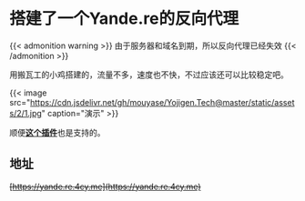 # 搭建了一个Yande.re的反向代理



{{< admonition warning >}}
由于服务器和域名到期，所以反向代理已经失效
{{< /admonition >}}

用搬瓦工的小鸡搭建的，流量不多，速度也不快，不过应该还可以比较稳定吧。

{{< image src="https://cdn.jsdelivr.net/gh/mouyase/Yojigen.Tech@master/static/assets/2/1.jpg" caption="演示" >}}

顺便[**这个插件**](https://yojigen.tech/archives/3.html)也是支持的。

## 地址

~~[https://yande.re.4cy.me](https://yande.re.4cy.me)~~


